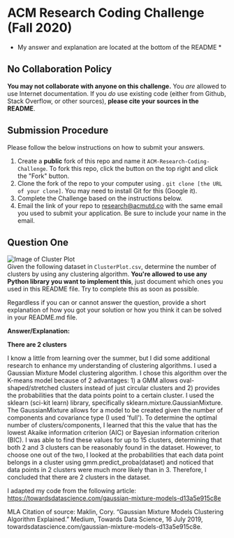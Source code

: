 # ACM Research Coding Challenge (Fall 2020)

* My answer and explanation are located at the bottom of the README *

## No Collaboration Policy

**You may not collaborate with anyone on this challenge.** You _are_ allowed to use Internet documentation. If you _do_ use existing code (either from Github, Stack Overflow, or other sources), **please cite your sources in the README**.

## Submission Procedure

Please follow the below instructions on how to submit your answers.

1. Create a **public** fork of this repo and name it `ACM-Research-Coding-Challenge`. To fork this repo, click the button on the top right and click the "Fork" button.
2. Clone the fork of the repo to your computer using . `git clone [the URL of your clone]`. You may need to install Git for this (Google it).
3. Complete the Challenge based on the instructions below.
4. Email the link of your repo to research@acmutd.co with the same email you used to submit your application. Be sure to include your name in the email.

## Question One

![Image of Cluster Plot](ClusterPlot.png)
<br/>
Given the following dataset in `ClusterPlot.csv`, determine the number of clusters by using any clustering algorithm. **You're allowed to use any Python library you want to implement this**, just document which ones you used in this README file. Try to complete this as soon as possible.

Regardless if you can or cannot answer the question, provide a short explanation of how you got your solution or how you think it can be solved in your README.md file.

**Answer/Explanation:**

**There are 2 clusters**

I know a little from learning over the summer, but I did some additional research to enhance my understanding of clustering algorithms. I used a Gaussian Mixture Model clustering algorithm. I chose this algorithm over the K-means model because of 2 advantages: 1) a GMM allows oval-shaped/stretched clusters instead of just circular clusters and 2) provides the probabilities that the data points point to a certain cluster. I used the sklearn (sci-kit learn) library, specifically sklearn.mixture.GaussianMixture. The GaussianMixture allows for a model to be created given the number of components and covariance type (I used 'full'). To determine the optimal number of clusters/components, I learned that this the value that has the lowest Akaike information criterion (AIC) or Bayesian information criterion (BIC). I was able to find these values for up to 15 clusters, determining that both 2 and 3 clusters can be reasonably found in the dataset. However, to choose one out of the two, I looked at the probabilities that each data point belongs in a cluster using gmm.predict_proba(dataset) and noticed that data points in 2 clusters were much more likely than in 3. Therefore, I concluded that there are 2 clusters in the dataset.

I adapted my code from the following article: https://towardsdatascience.com/gaussian-mixture-models-d13a5e915c8e

MLA Citation of source: 
Maklin, Cory. “Gaussian Mixture Models Clustering Algorithm Explained.” Medium, Towards Data Science, 16 July 2019, towardsdatascience.com/gaussian-mixture-models-d13a5e915c8e.
